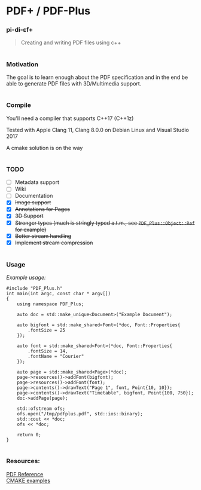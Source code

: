 # PDF+ / PDF-Plus

### pi-di-ɛf+
> Creating and writing PDF files using c++
#

### Motivation

The goal is to learn enough about the PDF specification
and in the end be able to generate PDF files with 3D/Multimedia support.

#

### Compile

You'll need a compiler that supports C++17 (C++1z)

Tested with Apple Clang 11, Clang 8.0.0 on Debian Linux and Visual Studio 2017

A cmake solution is on the way

#

### TODO
- [ ] Metadata support
- [ ] Wiki
- [ ] Documentation
- [x] ~~Image support~~
- [x] ~~Annotations for Pages~~
- [x] ~~3D Support~~
- [x] ~~Stronger types (much is stringly typed a.t.m., see `PDF_Plus::Object::Ref` for example)~~
- [x] ~~Better stream handling~~
- [x] ~~Implement stream compression~~

#

### Usage
*Example usage:*
```
#include "PDF_Plus.h"
int main(int argc, const char * argv[])
{
	using namespace PDF_Plus;
	
	auto doc = std::make_unique<Document>("Example Document");
	
	auto bigfont = std::make_shared<Font>(*doc, Font::Properties{
		.fontSize = 25
	});
	
	auto font = std::make_shared<Font>(*doc, Font::Properties{
		.fontSize = 14,
		.fontName = "Courier"
	});
		
	auto page = std::make_shared<Page>(*doc);
	page->resources()->addFont(bigfont);
	page->resources()->addFont(font);
	page->contents()->drawText("Page 1", font, Point{10, 10});
	page->contents()->drawText("Timetable", bigfont, Point{100, 750});
	doc->addPage(page);
		
	std::ofstream ofs;
	ofs.open("/tmp/pdfplus.pdf", std::ios::binary);
	std::cout << *doc;
	ofs << *doc;
	
	return 0;
}
```

#

### Resources:
[PDF Reference](https://www.adobe.com/content/dam/acom/en/devnet/acrobat/pdfs/pdf_reference_1-7.pdf)  
[CMAKE examples](https://cmake.org/examples/)
